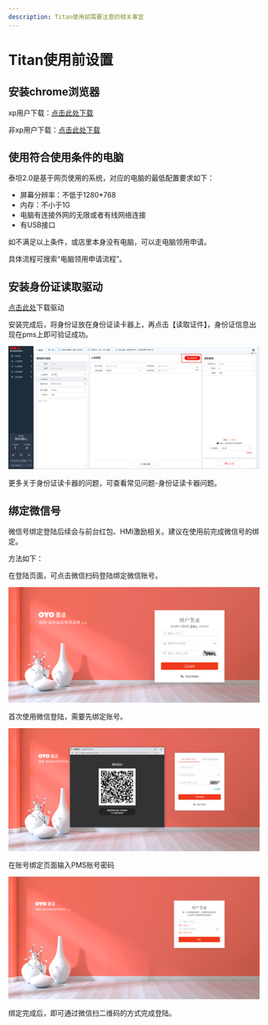 ```yaml
---
description: Titan使用前需要注意的相关事宜
---
```


# Titan使用前设置

## 安装chrome浏览器

xp用户下载：[点击此处下载](https://dl.google.com/release2/h8vnfiy7pvn3lxy9ehfsaxlrnnukgff8jnodrp0y21vrlem4x71lor5zzkliyh8fv3sryayu5uk5zi20ep7dwfnwr143dzxqijv/49.0.2623.112_chrome_installer.exe)

非xp用户下载：[点击此处下载](https://tools.shuax.com/chrome/#/)

## 使用符合使用条件的电脑

泰坦2.0是基于网页使用的系统，对应的电脑的最低配置要求如下：

* 屏幕分辨率：不低于1280\*768
* 内存：不小于1G
* 电脑有连接外网的无限或者有线网络连接
* 有USB接口

如不满足以上条件，或店里本身没有电脑，可以走电脑领用申请。

具体流程可搜索“电脑领用申请流程”。

## 安装身份证读取驱动

[点击此处](https://pan.baidu.com/s/1Z5v2YZPG6JnYb3CsQOXjvg)下载驱动

安装完成后，将身份证放在身份证读卡器上，再点击【读取证件】，身份证信息出现在pms上即可验证成功。

![&#x5C06;&#x8EAB;&#x4EFD;&#x8BC1;&#x653E;&#x7F6E;&#x5728;&#x8BFB;&#x5361;&#x5668;&#x540E;&#xFF0C;&#x70B9;&#x51FB;&#x8BFB;&#x53D6;&#x8BC1;&#x4EF6;&#xFF0C;&#x8EAB;&#x4EFD;&#x8BC1;&#x4FE1;&#x606F;&#x51FA;&#x73B0;&#x5728;pms&#x4E0A;&#x8BC1;&#x660E;&#x9A71;&#x52A8;&#x5B89;&#x88C5;&#x6210;&#x529F;](../.gitbook/assets/image%20%28194%29.png)

  
更多关于身份证读卡器的问题，可查看常见问题-身份证读卡器问题。



## 绑定微信号

微信号绑定登陆后续会与前台红包、HMI激励相关。建议在使用前完成微信号的绑定。

方法如下：

在登陆页面，可点击微信扫码登陆绑定微信账号。

![&#x70B9;&#x51FB;&#x5FAE;&#x4FE1;&#x626B;&#x7801;&#x767B;&#x9646;](../.gitbook/assets/image%20%2867%29.png)

首次使用微信登陆，需要先绑定账号。

![&#x70B9;&#x51FB;&#x5FAE;&#x4FE1;&#x626B;&#x7801;&#x767B;&#x9646;&#xFF0C;&#x8FDB;&#x5165;&#x8D26;&#x53F7;&#x7ED1;&#x5B9A;&#x9875;&#x9762;](../.gitbook/assets/image%20%28143%29.png)

在账号绑定页面输入PMS账号密码

![&#x9996;&#x6B21;&#x4F7F;&#x7528;&#x5FAE;&#x4FE1;&#x767B;&#x9646;&#xFF0C;&#x5728;&#x7ED1;&#x5B9A;&#x8D26;&#x53F7;&#x9875;&#x9762;&#x8F93;&#x5165;&#x624B;&#x673A;&#x53F7;&#x4E0E;&#x5BC6;&#x7801;&#xFF0C;&#x7ED1;&#x5B9A;&#x5FAE;&#x4FE1;&#x8D26;&#x53F7;](../.gitbook/assets/image%20%28183%29.png)

绑定完成后，即可通过微信扫二维码的方式完成登陆。



